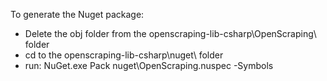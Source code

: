 To generate the Nuget package:
- Delete the obj folder from the openscraping-lib-csharp\OpenScraping\ folder
- cd to the openscraping-lib-csharp\nuget\ folder
- run: NuGet.exe Pack nuget\OpenScraping.nuspec -Symbols